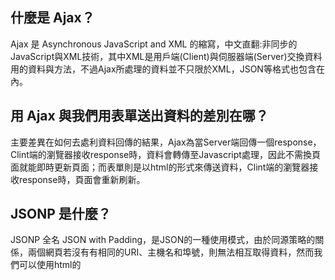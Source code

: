 ## 什麼是 Ajax？
Ajax 是 Asynchronous JavaScript and XML 的縮寫，中文直翻:非同步的JavaScript與XML技術，其中XML是用戶端(Client)與伺服器端(Server)交換資料用的資料與方法，不過Ajax所處理的資料並不只限於XML，JSON等格式也包含在內。

## 用 Ajax 與我們用表單送出資料的差別在哪？
主要差異在如何去處利資料回傳的結果，Ajax為當Server端回傳一個response，Clint端的瀏覽器接收response時，資料會轉傳至Javascript處理，因此不需換頁面就能即時更新頁面；而表單則是以html的形式來傳送資料，Clint端的瀏覽器接收response時，頁面會重新刷新。

## JSONP 是什麼？
JSONP 全名 JSON with Padding，是JSON的一種使用模式，由於同源策略的關係，兩個網頁若沒有有相同的URI、主機名和埠號，則無法相互取得資料，然而我們可以使用html的<script>或是<img>等不受同源政策影響的標籤，從其他來源動態產生JSON資料，並在透過指定的function進行輸出拿到想要的資料。

## 要如何存取跨網域的 API？
除了JSONP之外，可透過一種機制'跨來源資源共享'(cross-origin resource sharing, CORS)提供了網頁伺服器跨網域的存取控制，Server端在response header加上'Access-Control-Allow-Origin: 允許對象(若要對全部的網頁開發可以使用*)'即可讓不同源的網域存取資料。

## 為什麼我們在第四週時沒碰到跨網域的問題，這週卻碰到了？
因為第四周是使用 'Node.js'途中沒有經過瀏覽，因此並不會收到瀏覽器的限制。
